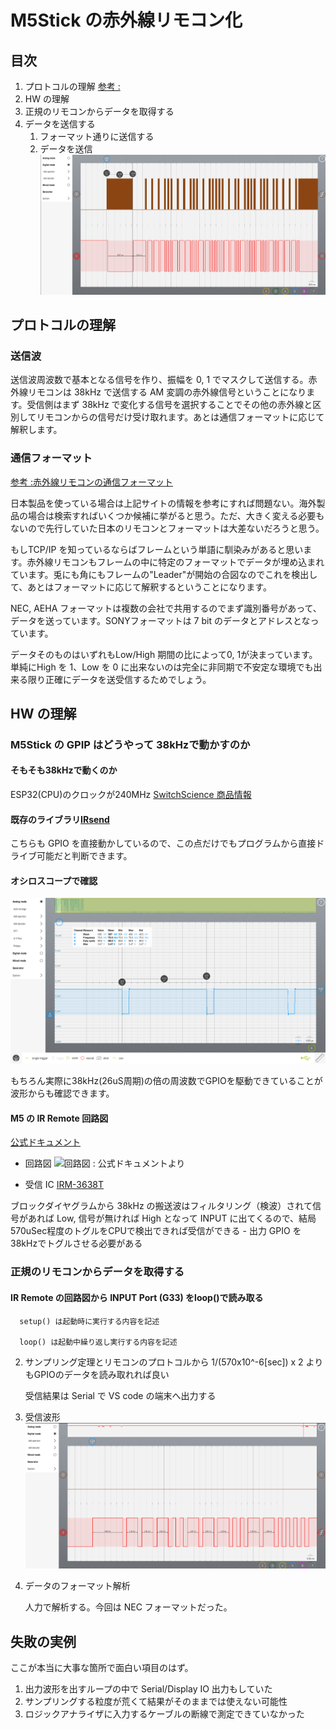 # M5Stick の赤外線リモコン化
## 目次

1. プロトコルの理解 [参考 : ](http://elm-chan.org/docs/ir_format.html)
2. HW の理解
3. 正規のリモコンからデータを取得する
4. データを送信する
   1. フォーマット通りに送信する 
   2. データを送信
      ![波形](resources/LabNation_Screenshot8.png)
## プロトコルの理解 

### 送信波

送信波周波数で基本となる信号を作り、振幅を 0, 1 でマスクして送信する。赤外線リモコンは 38kHz で送信する AM 変調の赤外線信号ということになります。受信側はまず 38kHz で変化する信号を選択することでその他の赤外線と区別してリモコンからの信号だけ受け取れます。あとは通信フォーマットに応じて解釈します。


### 通信フォーマット

[参考 :赤外線リモコンの通信フォーマット](http://elm-chan.org/docs/ir_format.html)

日本製品を使っている場合は上記サイトの情報を参考にすれば問題ない。海外製品の場合は検索すればいくつか候補に挙がると思う。ただ、大きく変える必要もないので先行していた日本のリモコンとフォーマットは大差ないだろうと思う。

もしTCP/IP を知っているならばフレームという単語に馴染みがあると思います。赤外線リモコンもフレームの中に特定のフォーマットでデータが埋め込まれています。兎にも角にもフレームの"Leader"が開始の合図なのでこれを検出して、あとはフォーマットに応じて解釈するということになります。

NEC, AEHA フォーマットは複数の会社で共用するのでまず識別番号があって、データを送っています。SONYフォーマットは 7 bit のデータとアドレスとなっています。

データそのものはいずれもLow/High 期間の比によって0, 1が決まっています。単純にHigh を 1、Low を 0 に出来ないのは完全に非同期で不安定な環境でも出来る限り正確にデータを送受信するためでしょう。

## HW の理解
### M5Stick の GPIP はどうやって 38kHzで動かすのか
#### そもそも38kHzで動くのか

 ESP32(CPU)のクロックが240MHz [SwitchScience 商品情報](https://www.switch-science.com/products/9350)

#### 既存のライブラリ[IRsend](https://github.com/Arduino-IRremote/Arduino-IRremote/blob/master/src/IRSend.hpp)

こちらも GPIO を直接動かしているので、この点だけでもプログラムから直接ドライブ可能だと判断できます。
      
#### オシロスコープで確認

![波形](resources/LabNation_Screenshot3.png)

もちろん実際に38kHz(26uS周期)の倍の周波数でGPIOを駆動できていることが波形からも確認できます。

#### M5 の IR Remote 回路図

[公式ドキュメント](https://docs.m5stack.com/en/unit/ir)
- 回路図
![回路図 : 公式ドキュメントより](https://static-cdn.m5stack.com/resource/docs/products/unit/ir/ir_sch_01.webp)

- 受信 IC
[IRM-3638T](https://www.mouser.jp/datasheet/2/143/EVER_S_A0007513414_1-2548705.pdf)

ブロックダイヤグラムから 38kHz の搬送波はフィルタリング（検波）されて信号があれば Low, 信号が無ければ High となって INPUT に出てくるので、結局 570uSec程度のトグルをCPUで検出できれば受信ができる
      - 出力
         GPIO を 38kHzでトグルさせる必要がある

### 正規のリモコンからデータを取得する
#### IR Remote の回路図から INPUT Port (G33) をloop()で読み取る 

      setup() は起動時に実行する内容を記述

      loop() は起動中繰り返し実行する内容を記述

   2. サンプリング定理とリモコンのプロトコルから 1/(570x10^-6[sec]) x 2 よりもGPIOのデータを読み取れれば良い
   
      受信結果は Serial で VS code の端末へ出力する
   
   3. 受信波形
      ![波形](resources/LabNation_Screenshot5.png)

   4. データのフォーマット解析

      人力で解析する。今回は NEC フォーマットだった。 

## 失敗の実例

ここが本当に大事な箇所で面白い項目のはず。

   1. 出力波形を出すループの中で Serial/Display IO 出力もしていた
   2. サンプリングする粒度が荒くて結果がそのままでは使えない可能性
   3. ロジックアナライザに入力するケーブルの断線で測定できていなかった
